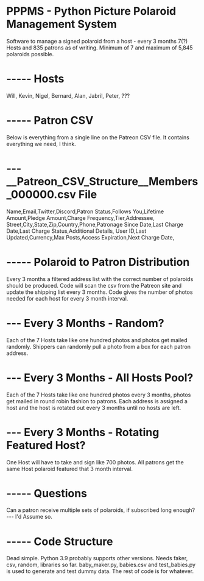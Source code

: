# PPPMS - Python Picture Polaroid Management System
Software to manage a signed polaroid from a host - every 3 months
7(?) Hosts and 835 patrons as of writing. Minimum of 7 and maximum of 5,845 polaroids possible.
# ----- Hosts
Will, Kevin, Nigel, Bernard, Alan, Jabril, Peter, ???

# ----- Patron CSV
Below is everything from a single line on the Patreon CSV file. It contains everything we need, I think.
# --- __Patreon_CSV_Structure__Members_000000.csv File
Name,Email,Twitter,Discord,Patron Status,Follows You,Lifetime Amount,Pledge Amount,Charge Frequency,Tier,Addressee,
Street,City,State,Zip,Country,Phone,Patronage Since Date,Last Charge Date,Last Charge Status,Additional Details,
User ID,Last Updated,Currency,Max Posts,Access Expiration,Next Charge Date,

# ----- Polaroid to Patron Distribution
Every 3 months a filtered address list with the correct number of polaroids should be produced.
Code will scan the csv from the Patreon site and update the shipping list every 3 months.
Code gives the number of photos needed for each host for every 3 month interval.

# --- Every 3 Months - Random?
Each of the 7 Hosts take like one hundred photos and photos get mailed randomly.
Shippers can randomly pull a photo from a box for each patron address.

# --- Every 3 Months - All Hosts Pool?
Each of the 7 Hosts take like one hundred photos every 3 months, photos get mailed in round robin fashion to patrons.
Each address is assigned a host and the host is rotated out every 3 months until no hosts are left.

# --- Every 3 Months - Rotating Featured Host?
One Host will have to take and sign like 700 photos.
All patrons get the same Host polaroid featured that 3 month interval.

# ----- Questions
Can a patron receive multiple sets of polaroids, if subscribed long enough? --- I'd Assume so.

# ----- Code Structure
Dead simple. Python 3.9 probably supports other versions. Needs faker, csv, random, libraries so far.
baby_maker.py, babies.csv and test_babies.py is used to generate and test dummy data.
The rest of code is for whatever.
